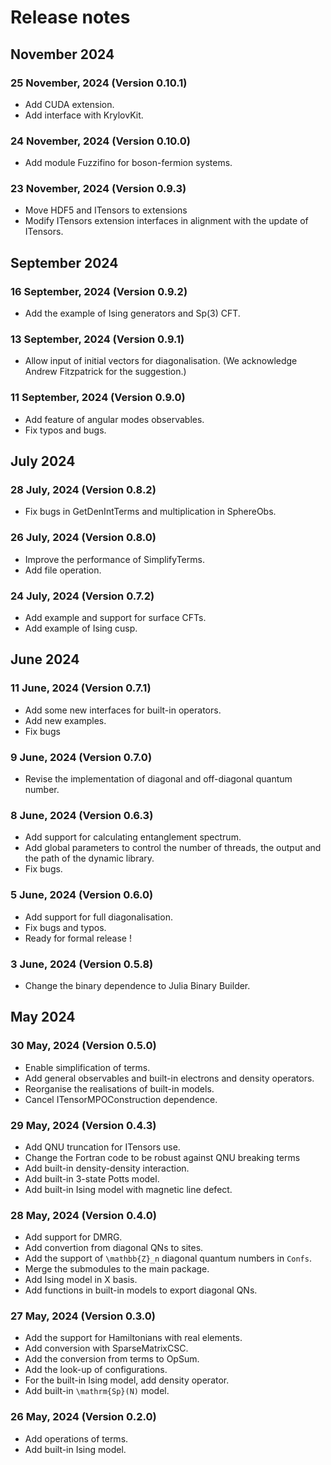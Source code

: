 # Release notes 

## November 2024

### 25 November, 2024 (Version 0.10.1)

- Add CUDA extension. 
- Add interface with KrylovKit.

### 24 November, 2024 (Version 0.10.0)

- Add module Fuzzifino for boson-fermion systems.

### 23 November, 2024 (Version 0.9.3)

- Move HDF5 and ITensors to extensions
- Modify ITensors extension interfaces in alignment with the update of ITensors.

## September 2024

### 16 September, 2024 (Version 0.9.2)

- Add the example of Ising generators and Sp(3) CFT.

### 13 September, 2024 (Version 0.9.1)

- Allow input of initial vectors for diagonalisation. (We acknowledge Andrew Fitzpatrick for the suggestion.)

### 11 September, 2024 (Version 0.9.0)

- Add feature of angular modes observables.
- Fix typos and bugs.

## July 2024

### 28 July, 2024 (Version 0.8.2)

- Fix bugs in GetDenIntTerms and multiplication in SphereObs. 

### 26 July, 2024 (Version 0.8.0)

- Improve the performance of SimplifyTerms. 
- Add file operation. 

### 24 July, 2024 (Version 0.7.2)

- Add example and support for surface CFTs. 
- Add example of Ising cusp.

## June 2024

### 11 June, 2024 (Version 0.7.1)

- Add some new interfaces for built-in operators. 
- Add new examples. 
- Fix bugs

### 9 June, 2024 (Version 0.7.0)

- Revise the implementation of diagonal and off-diagonal quantum number. 

### 8 June, 2024 (Version 0.6.3)

- Add support for calculating entanglement spectrum. 
- Add global parameters to control the number of threads, the output and the path of the dynamic library. 
- Fix bugs. 

### 5 June, 2024 (Version 0.6.0)

- Add support for full diagonalisation. 
- Fix bugs and typos.
- Ready for formal release !

### 3 June, 2024 (Version 0.5.8)

- Change the binary dependence to Julia Binary Builder. 

## May 2024

### 30 May, 2024 (Version 0.5.0)

- Enable simplification of terms.
- Add general observables and built-in electrons and density operators. 
- Reorganise the realisations of built-in models.
- Cancel ITensorMPOConstruction dependence. 

### 29 May, 2024 (Version 0.4.3)

- Add QNU truncation for ITensors use.
- Change the Fortran code to be robust against QNU breaking terms
- Add built-in density-density interaction. 
- Add built-in 3-state Potts model.
- Add built-in Ising model with magnetic line defect. 

### 28 May, 2024 (Version 0.4.0)

- Add support for DMRG.
- Add convertion from diagonal QNs to sites. 
- Add the support of ``\mathbb{Z}_n`` diagonal quantum numbers in `Confs`.
- Merge the submodules to the main package. 
- Add Ising model in X basis.  
- Add functions in built-in models to export diagonal QNs. 

### 27 May, 2024 (Version 0.3.0)

- Add the support for Hamiltonians with real elements. 
- Add conversion with SparseMatrixCSC. 
- Add the conversion from terms to OpSum.
- Add the look-up of configurations. 
- For the built-in Ising model, add density operator.
- Add built-in ``\mathrm{Sp}(N)`` model. 

### 26 May, 2024 (Version 0.2.0)

- Add operations of terms.
- Add built-in Ising model. 